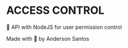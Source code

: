 # ACCESS CONTROL

:closed_lock_with_key: API with NodeJS for user permission control

Made with :purple_heart: by Anderson Santos

